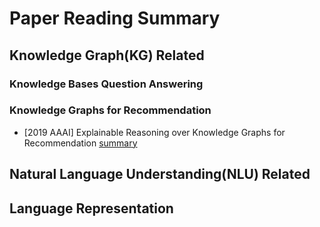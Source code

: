 # Paper Reading Summary

## Knowledge Graph(KG) Related
### Knowledge Bases Question Answering

### Knowledge Graphs for Recommendation
- [2019 AAAI] Explainable Reasoning over Knowledge Graphs for Recommendation [summary](/paper/Explainable_Reasoning_over_Knowledge_Graphs_for_Recommendation.md)

## Natural Language Understanding(NLU) Related

## Language Representation